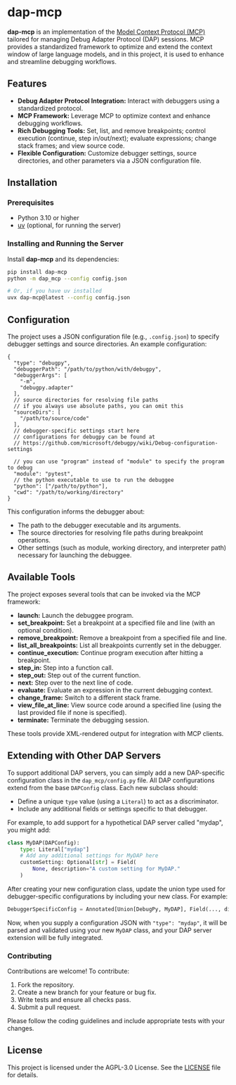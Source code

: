 # dap-mcp

**dap-mcp** is an implementation of the [Model Context Protocol (MCP)](https://example.com/mcp-spec) tailored for managing Debug Adapter Protocol (DAP) sessions. MCP provides a standardized framework to optimize and extend the context window of large language models, and in this project, it is used to enhance and streamline debugging workflows.

## Features

- **Debug Adapter Protocol Integration:** Interact with debuggers using a standardized protocol.
- **MCP Framework:** Leverage MCP to optimize context and enhance debugging workflows.
- **Rich Debugging Tools:** Set, list, and remove breakpoints; control execution (continue, step in/out/next); evaluate expressions; change stack frames; and view source code.
- **Flexible Configuration:** Customize debugger settings, source directories, and other parameters via a JSON configuration file.
## Installation

### Prerequisites

- Python 3.10 or higher
- [uv](https://github.com/astral-sh/uv) (optional, for running the server)

### Installing and Running the Server

Install **dap-mcp** and its dependencies:

```bash
pip install dap-mcp
python -m dap_mcp --config config.json

# Or, if you have uv installed
uvx dap-mcp@latest --config config.json
```

## Configuration

The project uses a JSON configuration file (e.g., `.config.json`) to specify debugger settings and source directories. An example configuration:

```json5
{
  "type": "debugpy",
  "debuggerPath": "/path/to/python/with/debugpy",
  "debuggerArgs": [
    "-m",
    "debugpy.adapter"
  ],
  // source directories for resolving file paths
  // if you always use absolute paths, you can omit this
  "sourceDirs": [
    "/path/to/source/code"
  ],
  // debugger-specific settings start here
  // configurations for debugpy can be found at
  // https://github.com/microsoft/debugpy/wiki/Debug-configuration-settings
  
  // you can use "program" instead of "module" to specify the program to debug
  "module": "pytest",
  // the python executable to use to run the debuggee
  "python": ["/path/to/python"],
  "cwd": "/path/to/working/directory"
}
```

This configuration informs the debugger about:
- The path to the debugger executable and its arguments.
- The source directories for resolving file paths during breakpoint operations.
- Other settings (such as module, working directory, and interpreter path) necessary for launching the debuggee.

## Available Tools

The project exposes several tools that can be invoked via the MCP framework:

- **launch:** Launch the debuggee program.
- **set_breakpoint:** Set a breakpoint at a specified file and line (with an optional condition).
- **remove_breakpoint:** Remove a breakpoint from a specified file and line.
- **list_all_breakpoints:** List all breakpoints currently set in the debugger.
- **continue_execution:** Continue program execution after hitting a breakpoint.
- **step_in:** Step into a function call.
- **step_out:** Step out of the current function.
- **next:** Step over to the next line of code.
- **evaluate:** Evaluate an expression in the current debugging context.
- **change_frame:** Switch to a different stack frame.
- **view_file_at_line:** View source code around a specified line (using the last provided file if none is specified).
- **terminate:** Terminate the debugging session.

These tools provide XML-rendered output for integration with MCP clients.

## Extending with Other DAP Servers

To support additional DAP servers, you can simply add a new DAP-specific configuration class in the `dap_mcp/config.py` file. All DAP configurations extend from the base `DAPConfig` class. Each new subclass should:
  
- Define a unique `type` value (using a `Literal`) to act as a discriminator.
- Include any additional fields or settings specific to that debugger.

For example, to add support for a hypothetical DAP server called "mydap", you might add:

```python
class MyDAP(DAPConfig):
    type: Literal["mydap"]
    # Add any additional settings for MyDAP here
    customSetting: Optional[str] = Field(
        None, description="A custom setting for MyDAP."
    )
```

After creating your new configuration class, update the union type used for debugger-specific configurations by including your new class. For example:

```python
DebuggerSpecificConfig = Annotated[Union[DebugPy, MyDAP], Field(..., discriminator="type")]
```

Now, when you supply a configuration JSON with `"type": "mydap"`, it will be parsed and validated using your new `MyDAP` class, and your DAP server extension will be fully integrated.

### Contributing

Contributions are welcome! To contribute:
1. Fork the repository.
2. Create a new branch for your feature or bug fix.
3. Write tests and ensure all checks pass.
4. Submit a pull request.

Please follow the coding guidelines and include appropriate tests with your changes.

## License

This project is licensed under the AGPL-3.0 License. See the [LICENSE](LICENSE) file for details.